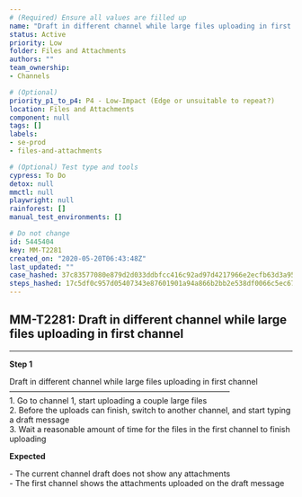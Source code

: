 ```yaml
---
# (Required) Ensure all values are filled up
name: "Draft in different channel while large files uploading in first channel"
status: Active
priority: Low
folder: Files and Attachments
authors: ""
team_ownership: 
- Channels

# (Optional)
priority_p1_to_p4: P4 - Low-Impact (Edge or unsuitable to repeat?)
location: Files and Attachments
component: null
tags: []
labels: 
- se-prod
- files-and-attachments

# (Optional) Test type and tools
cypress: To Do
detox: null
mmctl: null
playwright: null
rainforest: []
manual_test_environments: []

# Do not change
id: 5445404
key: MM-T2281
created_on: "2020-05-20T06:43:48Z"
last_updated: ""
case_hashed: 37c83577080e879d2d033ddbfcc416c92ad97d4217966e2ecfb63d3a9584dc0e19780ec519d092941ce7e234f21ef012
steps_hashed: 17c5df0c957d05407343e87601901a94a866b2bb2e538df0066c5ec673509d00fd23377cbddb52cefd8de0a0a525256b
---
```


<!-- (Auto-generated) Based on frontmatter's "key" and "name" -->

## MM-T2281: Draft in different channel while large files uploading in first channel

---

**Step 1**

Draft in different channel while large files uploading in first channel\
————————————————————————————\
1\. Go to channel 1, start uploading a couple large files\
2\. Before the uploads can finish, switch to another channel, and start typing a draft message\
3\. Wait a reasonable amount of time for the files in the first channel to finish uploading

**Expected**

\- The current channel draft does not show any attachments\
\- The first channel shows the attachments uploaded on the draft message
